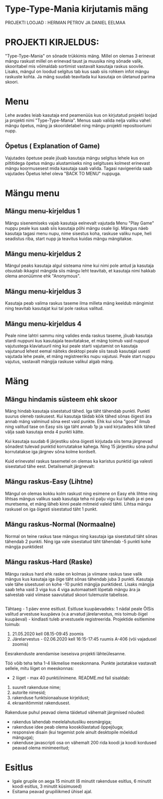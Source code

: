 # Type-Type-Mania kirjutamis mäng
PROJEKTI LOOJAD :
HERMAN PETROV JA DANIEL EELMAA
##
# PROJEKTI KIRJELDUS:
"Type-Type-Mania" on sõnade trükkimis mäng. Millel on olemas 3 erinevat mängu raskust millel on erinevad taust ja muusika ning sõnade valik, skooritabel mis võimaldab sortimist vastavalt kasutaja raskus soovile. Lisaks, mängul on loodud selgitus tab kus saab siis rohkem infot mängu raskuste kohta. Ja mäng suudab teavitada kui kasutaja on ületanud parima skoori. 
##
# Menu
Lehe avades leiab kasutaja end peamenüüs kus on kirjutatud projekti loojad ja projekti nimi "Type-Type-Mania". Menus  saab valida nelja valiku vahel: mängu õpetus, mäng ja skooridetabel ning mängu projekti repositooriumi nupp.
## Õpetus ( Explanation of Game)
Vajutades õpetuse peale jõuab kasutaja mängu selgitus lehele kus  on piltitidega õpetus mängu alustamiseks ning selgituses  kolmest erinevast mängu koormusesest mida kasutaja saab valida. Tagasi navigeerida saab vajutades Õpetus lehel oleva "BACK TO MENU" nuppuga.
# Mängu menu
## Mängu menu-kirjeldus 1
Mängu sisenemiseks vajab kasutaja eelnevalt vajutada Menu "Play Game" nuppu peale kus saab siis kasutaja põhi mängu osale ligi.
Mängus näeb kasutaja tagasi menu nupu, nime sisestus koha, raskuse valiku nupe, heli seadistus riba, start nupp ja teavitus kuidas mängu mängitakse. 
##
## Mängu menu-kirjeldus 2
Mängul peaks kasutaja algul sisteama nime kui nimi pole antud ja kasutaja otsustab ikkagist mängida siis mängu leht teavitab, et kasutaja nimi hakkab olema anonüümne ehk "Anonymous".
##
## Mängu menu-kirjeldus 3
Kasutaja peab valima raskus taseme ilma milleta mäng keeldub mängimist ning teavitab kasutajat kui tal pole raskus valitud.
##
## Mängu menu-kirjeldus 4
Peale nime lahtri sammu ning valides enda raskus taseme, jõuab kasutaja stardi nuppuni kus kasutajala teavitatakse, et mäng toimub vaid nuppud vajutustega klaviatuuril ning kui peale starti vajutamist on kasutaja vajutanud lehest eemal näiteks desktopi peale siis tasub kasutajal uuesti vajutada lehe peale, et mäng registreeriks nupu vajutusi.
Peale start nuppu vajutus, vastavalt mängija raskuse valikul algab mäng. 
##
# Mäng
## Mängu hindamis süsteem ehk skoor
Mäng hindab kasutaja sisestatud tähed. Iga täht tähendab punkti. Punkti suurus oleneb raskusest. Kui kasutaja täidab kõik tähed sõnas õigesti ära annab mäng valminud sõna eest vaid punkte. Ehk kui sõna "good" ilmub ning valitud tase on Easy siis iga täht annab 1p ja  vaid kirjutades kõik tähed välja saab kasutaja enda 4 punkti kätte. 

Kui kasutaja suudab 6 järjestiku sõna õigesti kirjutada siis tema järgnevad sõnadest tulevad punktid korrutatakse kahega. Ning 15 järjestiku sõna puhul korrutatakse iga järgnev sõna kolme kordselt. 

Kuid erinevatel raskus tasemetel on olemas ka karistus punktid iga valesti sisestatud tähe eest.
Detailsemalt järgnevalt:
##
## Mängu raskus-Easy (Lihtne)
Mängul on olemas kokku kolm raskust ning esimene on Easy ehk lihtne ning lihtsas mängus valikus saab kasutaja teha nii palju vigu kui tahab ja ei pea muretsema, et mäng läheb kinni peale mitmeid valeid tähti. 
Lihtsa mängu raskusel on iga õigesti sisestatud täht 1 punkt. 
##
## Mängu raskus-Normal (Normaalne)
Normal on teine raskus tase mängus ning kasutaja iga sisestatud täht sõnas tähendab 2 punkti. Ning iga vale sisestatud täht tähendab -5 punkti kohe mängija punktidest
##
## Mängu raskus-Hard (Raske)
Mängu raskus hard ehk raske on kolmas ja viimane raskus tase valik mängus kus kasutaja iga õige täht sõnas tähendab juba 3 punkti. Kasutaja vale tähe sisestusel on kohe -10 punkti mängija punktidest. Lisaks mängija saab teha vaid 3 viga kus 4 viga automaatselt lõpetab mängu ära ja salvestab vaid viimase saavutatud skoori tulemuste tabelisse. 
##

##







Tähtaeg - 1 päev enne esitlust. Esitluse kuupäevadeks: 1 nädal peale ÕISis valitud arvestuse kuupäeva (v.a arvatud järelarvestus, mis toimub õigel kuupäeval) - kindlasti tuleb arvestusele registreerida. Projektide esitlemine toimub:
1. 21.05.2020 kell 08.15-09:45 zoomis
1. Järelarvestus - 02.06.2020 kell 16:15-17:45 ruumis A-406 (või vajadusel zoomis)

Eesrakenduste arendamise iseseisva projekti lähteülesanne. 

Töö võib teha teha 1-4 liikmelise meeskonnana. Punkte jaotatakse vastavalt sellele, mitu liiget on meeskonnas:
* 2 liiget - max 40 punkti/inimene.
README.md fail sisaldab:
1. suurelt rakenduse nime;
1. autorite nimesid;
1. rakenduse funktsionaalsuse kirjeldust;
1. ekraanitõmmist rakendusest.

Rakenduse puhul peavad olema täidetud vähemalt järgmised nõuded:
  * rakendus lahendab meelelahutusliku eesmärgiga; 
  * rakenduse idee peab olema kooskõlastatud õppejõuga;
  * responsive disain (kui tegemist pole ainult desktopile mõeldud mänguga);
  * rakenduse javascripti osa on vähemalt 200 rida koodi ja koodi kordused peavad olema minimeeritud;
  
# Esitlus
* Igale grupile on aega 15 minutit (6 minutit rakenduse esitlus, 6 minutit koodi esitlus, 3 minutit küsimused)
* Esitama peavad grupiliikmed ühisel ajal. 


